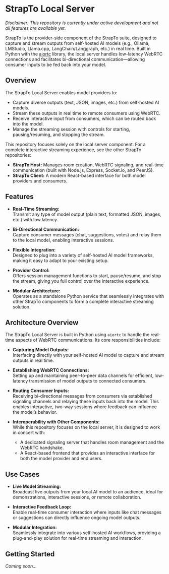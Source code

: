 # StrapTo Local Server

*Disclaimer: This repository is currently under active development and not all features are available yet.*

StrapTo is the provider-side component of the StrapTo suite, designed to capture and stream outputs from self-hosted AI models (e.g., Ollama, LMStudio, Llama.cpp, LangChain/Langgraph, etc.) in real time. Built in Python with the [aiortc](https://aiortc.readthedocs.io/) library, the local server handles low-latency WebRTC connections and facilitates bi-directional communication—allowing consumer inputs to be fed back into your model.

## Overview

The StrapTo Local Server enables model providers to:
- Capture diverse outputs (text, JSON, images, etc.) from self-hosted AI models.
- Stream these outputs in real time to remote consumers using WebRTC.
- Receive interactive input from consumers, which can be routed back into the model.
- Manage the streaming session with controls for starting, pausing/resuming, and stopping the stream.

This repository focuses solely on the local server component. For a complete interactive streaming experience, see the other StrapTo repositories:
- **StrapTo Host:** Manages room creation, WebRTC signaling, and real-time communication (built with Node.js, Express, Socket.io, and PeerJS).
- **StrapTo Client:** A modern React-based interface for both model providers and consumers.

## Features

- **Real-Time Streaming:**  
  Transmit any type of model output (plain text, formatted JSON, images, etc.) with low latency.

- **Bi-Directional Communication:**  
  Capture consumer messages (chat, suggestions, votes) and relay them to the local model, enabling interactive sessions.

- **Flexible Integration:**  
  Designed to plug into a variety of self-hosted AI model frameworks, making it easy to adapt to your existing setup.

- **Provider Control:**  
  Offers session management functions to start, pause/resume, and stop the stream, giving you full control over the interactive experience.

- **Modular Architecture:**  
  Operates as a standalone Python service that seamlessly integrates with other StrapTo components to form a complete interactive streaming solution.

## Architecture Overview

The StrapTo Local Server is built in Python using `aiortc` to handle the real-time aspects of WebRTC communications. Its core responsibilities include:

- **Capturing Model Outputs:**  
  Interfacing directly with your self-hosted AI model to capture and stream outputs in real time.

- **Establishing WebRTC Connections:**  
  Setting up and maintaining peer-to-peer data channels for efficient, low-latency transmission of model outputs to connected consumers.

- **Routing Consumer Inputs:**  
  Receiving bi-directional messages from consumers via established signaling channels and relaying these inputs back into the model. This enables interactive, two-way sessions where feedback can influence the model’s behavior.

- **Interoperability with Other Components:**  
  While this repository focuses on the local server, it is designed to work in concert with:
  - A dedicated signaling server that handles room management and the WebRTC handshake.
  - A React-based frontend that provides an interactive interface for both the model provider and end users.

## Use Cases

- **Live Model Streaming:**  
  Broadcast live outputs from your local AI model to an audience, ideal for demonstrations, interactive sessions, or remote collaboration.

- **Interactive Feedback Loop:**  
  Enable real-time consumer interaction where inputs like chat messages or suggestions can directly influence ongoing model outputs.

- **Modular Integration:**  
  Seamlessly integrate into various self-hosted AI workflows, providing a plug-and-play solution for real-time streaming and interaction.

## Getting Started

*Coming soon...*
